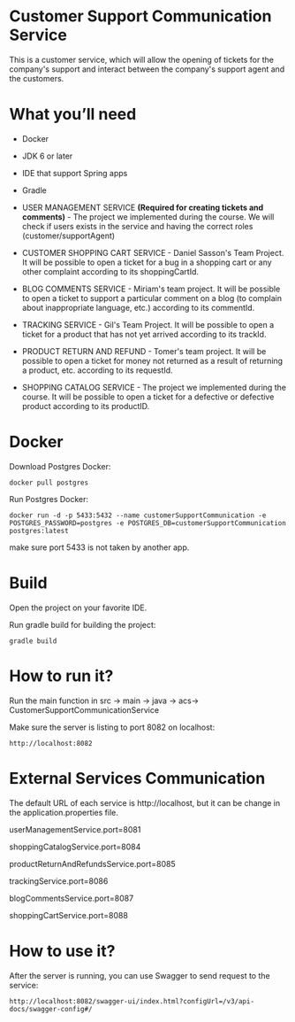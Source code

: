 Customer Support Communication Service
======================================

This is a customer service, which will allow the opening of tickets for the company's support and interact between the company's support agent and the customers.

# What you’ll need

* Docker
* JDK 6 or later
* IDE that support Spring apps
* Gradle

* USER MANAGEMENT SERVICE **(Required for creating tickets and comments)** - The project we implemented during the course. We will check if users exists in the service and having the correct roles (customer/supportAgent)

* CUSTOMER SHOPPING CART SERVICE - Daniel Sasson's Team Project. It will be possible to open a ticket for a bug in a shopping cart or any other complaint according to its shoppingCartId.

* BLOG COMMENTS SERVICE - Miriam's team project. It will be possible to open a ticket to support a particular comment on a blog (to complain about inappropriate language, etc.) according to its commentId.

* TRACKING SERVICE - Gil's Team Project. It will be possible to open a ticket for a product that has not yet arrived according to its trackId.

* PRODUCT RETURN AND REFUND - Tomer's team project. It will be possible to open a ticket for money not returned as a result of returning a product, etc. according to its requestId.

* SHOPPING CATALOG SERVICE - The project we implemented during the course. It will be possible to open a ticket for a defective or defective product according to its productID.


# Docker

Download Postgres Docker:

    docker pull postgres

Run Postgres Docker:

    docker run -d -p 5433:5432 --name customerSupportCommunication -e POSTGRES_PASSWORD=postgres -e POSTGRES_DB=customerSupportCommunication postgres:latest

make sure port 5433 is not taken by another app.

# Build

Open the project on your favorite IDE.

Run gradle build for building the project:

    gradle build


# How to run it?

Run the main function in src -> main -> java -> acs-> CustomerSupportCommunicationService
    
Make sure the server is listing to port 8082 on localhost:

    http://localhost:8082
    
# External Services Communication

The default URL of each service is http://localhost, but it can be change in the application.properties file.

userManagementService.port=8081

shoppingCatalogService.port=8084

productReturnAndRefundsService.port=8085

trackingService.port=8086

blogCommentsService.port=8087

shoppingCartService.port=8088

# How to use it? 

After the server is running, you can use Swagger to send request to the service:

```
http://localhost:8082/swagger-ui/index.html?configUrl=/v3/api-docs/swagger-config#/
```
